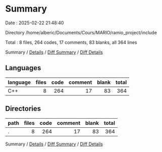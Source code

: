 # Summary

Date : 2025-02-22 21:48:40

Directory /home/alberic/Documents/Cours/MARIO/ramio_project/include

Total : 8 files,  264 codes, 17 comments, 83 blanks, all 364 lines

Summary / [Details](details.md) / [Diff Summary](diff.md) / [Diff Details](diff-details.md)

## Languages
| language | files | code | comment | blank | total |
| :--- | ---: | ---: | ---: | ---: | ---: |
| C++ | 8 | 264 | 17 | 83 | 364 |

## Directories
| path | files | code | comment | blank | total |
| :--- | ---: | ---: | ---: | ---: | ---: |
| . | 8 | 264 | 17 | 83 | 364 |

Summary / [Details](details.md) / [Diff Summary](diff.md) / [Diff Details](diff-details.md)